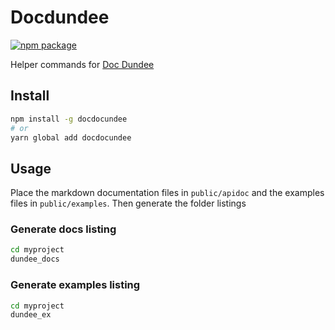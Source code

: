 # Docdundee

[![npm package](https://img.shields.io/npm/v/docdundee)](https://www.npmjs.com/package/docdundee)

Helper commands for [Doc Dundee](https://github.com/synw/docdundee)

## Install

```bash
npm install -g docdocundee
# or
yarn global add docdocundee
```

## Usage

Place the markdown documentation files in `public/apidoc` and the examples files
in `public/examples`. Then generate the folder listings

### Generate docs listing

```bash
cd myproject
dundee_docs
```

### Generate examples listing

```bash
cd myproject
dundee_ex
```
